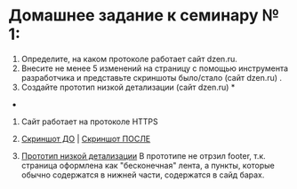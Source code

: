 # Домашнее задание к семинару № 1:
1. Определите, на каком протоколе работает сайт dzen.ru.
2. Внесите не менее 5 изменений на страницу с помощью инструмента разработчика и представьте скриншоты было/стало (сайт dzen.ru) .
3. Создайте прототип низкой детализации (сайт dzen.ru) *

* 
1. Сайт работает на протоколе HTTPS

2. [Скриншот ДО](Screen_before.png) | [Скриншот ПОСЛЕ](Screen_after.png) 

3. [Прототип низкой детализации](Prototype.png)
В прототипе не отрзил footer, т.к. страница оформлена как "бесконечная" лента, а пункты, которые обычно содержатся в нижней части, содержатся в сайд барах. 

